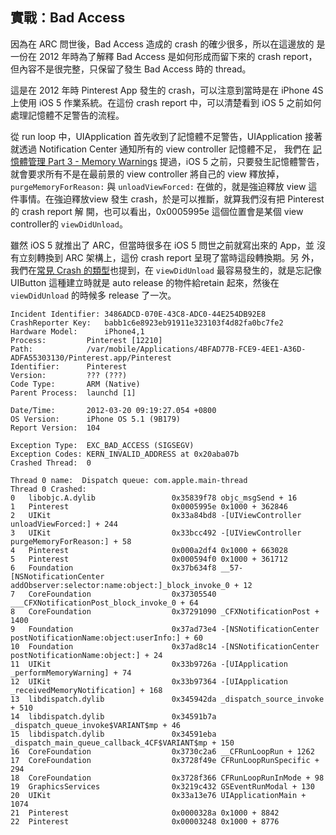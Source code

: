 實戰：Bad Access
----------------

因為在 ARC 問世後，Bad Access 造成的 crash 的確少很多，所以在這邊放的
是一份在 2012 年時為了解釋 Bad Access 是如何形成而留下來的 crash
report，但內容不是很完整，只保留了發生 Bad Access 時的 thread。

這是在 2012 年時 Pinterest App 發生的 crash，可以注意到當時是在 iPhone
4S 上使用 iOS 5 作業系統。在這份 crash report 中，可以清楚看到 iOS 5
之前如何處理記憶體不足警告的流程。

從 run loop 中，UIApplication 首先收到了記憶體不足警告，UIApplication
接著就透過 Notification Center 通知所有的 view controller 記憶體不足，
我們在
[記憶體管理 Part 3 - Memory Warnings](../memory_management_part_3/README.md)
提過，iOS 5 之前，只要發生記憶體警告，就會要求所有不是在最前景的 view
controller 將自己的 view 釋放掉，`purgeMemoryForReason:` 與
`unloadViewForced:` 在做的，就是強迫釋放 view 這件事情。在強迫釋放view
發生 crash，於是可以推斷，就算我們沒有把 Pinterest 的 crash report 解
開，也可以看出，0x0005995e 這個位置會是某個 view controller的
`viewDidUnload`。

雖然 iOS 5 就推出了 ARC，但當時很多在 iOS 5 問世之前就寫出來的 App，並
沒有立刻轉換到 ARC 架構上，這份 crash report 呈現了當時這段轉換期。另
外，我們在[常見 Crash 的類型](crash_types.md)也提到，在
`viewDidUnload` 最容易發生的，就是忘記像 UIButton 這種建立時就是 auto
release 的物件給retain 起來，然後在 `viewDidUnload` 的時候多 release
了一次。

```
Incident Identifier: 3486ADCD-070E-43C8-ADC0-44E254DB92E8
CrashReporter Key:   babb1c6e8923eb91911e323103f4d82fa0bc7fe2
Hardware Model:      iPhone4,1
Process:         Pinterest [12210]
Path:            /var/mobile/Applications/4BFAD77B-FCE9-4EE1-A36D-ADFA55303130/Pinterest.app/Pinterest
Identifier:      Pinterest
Version:         ??? (???)
Code Type:       ARM (Native)
Parent Process:  launchd [1]

Date/Time:       2012-03-20 09:19:27.054 +0800
OS Version:      iPhone OS 5.1 (9B179)
Report Version:  104

Exception Type:  EXC_BAD_ACCESS (SIGSEGV)
Exception Codes: KERN_INVALID_ADDRESS at 0x20aba07b
Crashed Thread:  0

Thread 0 name:  Dispatch queue: com.apple.main-thread
Thread 0 Crashed:
0   libobjc.A.dylib                 0x35839f78 objc_msgSend + 16
1   Pinterest                       0x0005995e 0x1000 + 362846
2   UIKit                           0x33a84bd8 -[UIViewController unloadViewForced:] + 244
3   UIKit                           0x33bcc492 -[UIViewController purgeMemoryForReason:] + 58
4   Pinterest                       0x000a2df4 0x1000 + 663028
5   Pinterest                       0x000594f0 0x1000 + 361712
6   Foundation                      0x37b634f8 __57-[NSNotificationCenter addObserver:selector:name:object:]_block_invoke_0 + 12
7   CoreFoundation                  0x37305540 ___CFXNotificationPost_block_invoke_0 + 64
8   CoreFoundation                  0x37291090 _CFXNotificationPost + 1400
9   Foundation                      0x37ad73e4 -[NSNotificationCenter postNotificationName:object:userInfo:] + 60
10  Foundation                      0x37ad8c14 -[NSNotificationCenter postNotificationName:object:] + 24
11  UIKit                           0x33b9726a -[UIApplication _performMemoryWarning] + 74
12  UIKit                           0x33b97364 -[UIApplication _receivedMemoryNotification] + 168
13  libdispatch.dylib               0x345942da _dispatch_source_invoke + 510
14  libdispatch.dylib               0x34591b7a _dispatch_queue_invoke$VARIANT$mp + 46
15  libdispatch.dylib               0x34591eba _dispatch_main_queue_callback_4CF$VARIANT$mp + 150
16  CoreFoundation                  0x3730c2a6 __CFRunLoopRun + 1262
17  CoreFoundation                  0x3728f49e CFRunLoopRunSpecific + 294
18  CoreFoundation                  0x3728f366 CFRunLoopRunInMode + 98
19  GraphicsServices                0x3219c432 GSEventRunModal + 130
20  UIKit                           0x33a13e76 UIApplicationMain + 1074
21  Pinterest                       0x0000328a 0x1000 + 8842
22  Pinterest                       0x00003248 0x1000 + 8776
```
